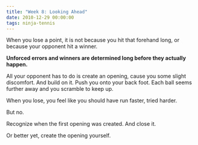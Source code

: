 ```yaml
---
title: "Week 8: Looking Ahead"
date: 2010-12-29 00:00:00
tags: ninja-tennis
---
```


When you lose a point, it is not because you hit that forehand long, or because your opponent hit a winner.

**Unforced errors and winners are determined long before they actually happen.**

All your opponent has to do is create an opening, cause you some slight discomfort. And build on it. Push you onto your back foot. Each ball seems further away and you scramble to keep up.

When you lose, you feel like you should have run faster, tried harder.

But no.

Recognize when the first opening was created. And close it.

Or better yet, create the opening yourself.
